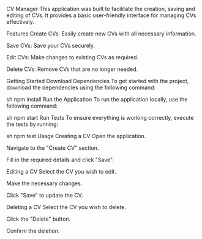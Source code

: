 CV Manager
This application was built to facilitate the creation, saving and editing of CVs. It provides a basic user-friendly interface for managing CVs effectively.

Features
Create CVs: Easily create new CVs with all necessary information.

Save CVs: Save your CVs securely.

Edit CVs: Make changes to existing CVs as required.

Delete CVs: Remove CVs that are no longer needed.

Getting Started
Download Dependencies
To get started with the project, download the dependencies using the following command:

sh
npm install
Run the Application
To run the application locally, use the following command:

sh
npm start
Run Tests
To ensure everything is working correctly, execute the tests by running:

sh
npm test
Usage
Creating a CV
Open the application.

Navigate to the "Create CV" section.

Fill in the required details and click "Save".

Editing a CV
Select the CV you wish to edit.

Make the necessary changes.

Click "Save" to update the CV.

Deleting a CV
Select the CV you wish to delete.

Click the "Delete" button.

Confirm the deletion.
